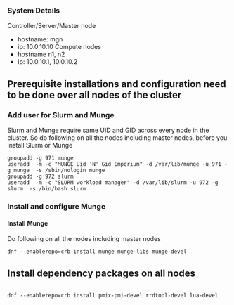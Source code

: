 ### System Details 
Controller/Server/Master node
  - hostname: mgn
  - ip: 10.0.10.10
Compute nodes
  - hostname n1, n2
  - ip: 10.0.10.1, 10.0.10.2

## Prerequisite installations and configuration need to be done over all nodes of the cluster
### Add user for Slurm and Munge
Slurm and Munge require same UID and GID across every node in the cluster. So do following on all the nodes including master nodes, before you install Slurm or Munge
````
groupadd -g 971 munge
useradd  -m -c "MUNGE Uid 'N' Gid Emporium" -d /var/lib/munge -u 971 -g munge  -s /sbin/nologin munge
groupadd -g 972 slurm
useradd  -m -c "SLURM workload manager" -d /var/lib/slurm -u 972 -g slurm  -s /bin/bash slurm
````

### Install and configure Munge
#### Install Munge
Do following on all the nodes including master nodes
````
dnf --enablerepo=crb install munge munge-libs munge-devel
````

## Install dependency packages on all nodes
````

dnf --enablerepo=crb install pmix-pmi-devel rrdtool-devel lua-devel
````
